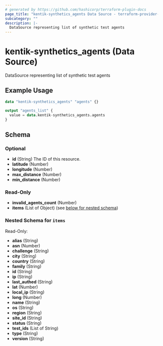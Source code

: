 ```yaml
---
# generated by https://github.com/hashicorp/terraform-plugin-docs
page_title: "kentik-synthetics_agents Data Source - terraform-provider-kentik-synthetics"
subcategory: ""
description: |-
  DataSource representing list of synthetic test agents
---
```


# kentik-synthetics_agents (Data Source)

DataSource representing list of synthetic test agents

## Example Usage

```terraform
data "kentik-synthetics_agents" "agents" {}

output "agents_list" {
  value = data.kentik-synthetics_agents.agents
}
```

<!-- schema generated by tfplugindocs -->
## Schema

### Optional

- **id** (String) The ID of this resource.
- **latitude** (Number)
- **longitude** (Number)
- **max_distance** (Number)
- **min_distance** (Number)

### Read-Only

- **invalid_agents_count** (Number)
- **items** (List of Object) (see [below for nested schema](#nestedatt--items))

<a id="nestedatt--items"></a>
### Nested Schema for `items`

Read-Only:

- **alias** (String)
- **asn** (Number)
- **challenge** (String)
- **city** (String)
- **country** (String)
- **family** (String)
- **id** (String)
- **ip** (String)
- **last_authed** (String)
- **lat** (Number)
- **local_ip** (String)
- **long** (Number)
- **name** (String)
- **os** (String)
- **region** (String)
- **site_id** (String)
- **status** (String)
- **test_ids** (List of String)
- **type** (String)
- **version** (String)


